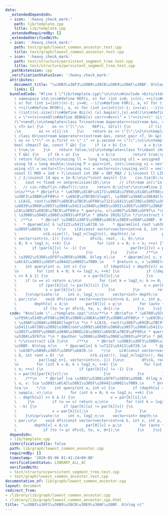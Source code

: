 ```yaml
---
data:
  _extendedDependsOn:
  - icon: ':heavy_check_mark:'
    path: lib/template.cpp
    title: lib/template.cpp
  _extendedRequiredBy: []
  _extendedVerifiedWith:
  - icon: ':heavy_check_mark:'
    path: test/graph/lowest_common_ancestor.test.cpp
    title: test/graph/lowest_common_ancestor.test.cpp
  - icon: ':heavy_check_mark:'
    path: test/structure/persistent_segment_tree.test.cpp
    title: test/structure/persistent_segment_tree.test.cpp
  _pathExtension: cpp
  _verificationStatusIcon: ':heavy_check_mark:'
  attributes:
    document_title: "\u30B3\u30F3\u30B9\u30C8\u30E9\u30AF\u30BF. O(nlog n)"
    links: []
  bundledCode: "#line 1 \"lib/template.cpp\"\n\n\n\n#include <bits/stdc++.h>\n\nusing\
    \ namespace std;\n\n#define REP(i, n) for (int i=0; i<(n); ++i)\n#define RREP(i,\
    \ n) for (int i=(int)(n)-1; i>=0; --i)\n#define FOR(i, a, n) for (int i=(a); i<(n);\
    \ ++i)\n#define RFOR(i, a, n) for (int i=(int)(n)-1; i>=(a); --i)\n\n#define SZ(x)\
    \ ((int)(x).size())\n#define ALL(x) (x).begin(),(x).end()\n\n#define DUMP(x) cerr<<#x<<\"\
    \ = \"<<(x)<<endl\n#define DEBUG(x) cerr<<#x<<\" = \"<<(x)<<\" (L\"<<__LINE__<<\"\
    )\"<<endl;\n\ntemplate<class T>\nostream &operator<<(ostream &os, const vector\
    \ <T> &v) {\n    os << \"[\";\n    REP(i, SZ(v)) {\n        if (i) os << \", \"\
    ;\n        os << v[i];\n    }\n    return os << \"]\";\n}\n\ntemplate<class T,\
    \ class U>\nostream &operator<<(ostream &os, const pair <T, U> &p) {\n    return\
    \ os << \"(\" << p.first << \" \" << p.second << \")\";\n}\n\ntemplate<class T>\n\
    bool chmax(T &a, const T &b) {\n    if (a < b) {\n        a = b;\n        return\
    \ true;\n    }\n    return false;\n}\n\ntemplate<class T>\nbool chmin(T &a, const\
    \ T &b) {\n    if (b < a) {\n        a = b;\n        return true;\n    }\n   \
    \ return false;\n}\n\nusing ll = long long;\nusing ull = unsigned long long;\n\
    using ld = long double;\nusing P = pair<int, int>;\nusing vi = vector<int>;\n\
    using vll = vector<ll>;\nusing vvi = vector<vi>;\nusing vvll = vector<vll>;\n\n\
    const ll MOD = 1e9 + 7;\nconst int INF = INT_MAX / 2;\nconst ll LINF = LLONG_MAX\
    \ / 2;\nconst ld eps = 1e-9;\n\n/*\nint main() {\n    cin.tie(0);\n    ios::sync_with_stdio(false);\n\
    \    cout << fixed << setprecision(10);\n\n    // ifstream in(\"in.txt\");\n \
    \   // cin.rdbuf(in.rdbuf());\n\n    return 0;\n}\n*/\n\n\n#line 2 \"lib/graph/lowest_common_ancestor.cpp\"\
    \n\n/**\n * @brief\n * \u6700\u5C0F\u5171\u901A\u7956\u5148\uFF08\u30C0\u30D6\u30EA\
    \u30F3\u30B0\uFF09\n * \u69CB\u7BC9O(VlogV), \u30AF\u30A8\u30EAO(logV)\n *\n *\
    \ LCA(G, root)\u3067\u69CB\u7BC9\uFF08\u7121\u5411\u6728G\u3092\u3001root\u3092\
    \u6839\u3068\u3057\u3066\u5411\u304D\u3065\u3051\u3057\u305F\u3068\u304D\u306E\
    LCA\u3092\u69CB\u7BC9\uFF09\n * query(u, v)\u3067\u53D6\u5F97\n *\n * @author\
    \ \u3086\u304D\u306E\u3093\uFF1F\n * @date 2019/12\n */\n\nstruct LCA {\n\n  \
    \  /**\n    * @brief \u30B3\u30F3\u30B9\u30C8\u30E9\u30AF\u30BF. O(nlog n)\n \
    \   * @param[in] G \u7121\u5411\u6728.\n    * @param[in] root \u6307\u5B9A\u3057\
    \u305F\u6839.\n    */\n    LCA(const vector<vector<int>>& G, int root = 0) :\n\
    \            n(G.size()), log2_n(log2(n)), depth(n),\n            par(log2_n+1,\
    \ vector<int>(n,-1)) {\n\n        dfs(G, root, -1, 0);\n\n        for (int k =\
    \ 0; k < log2_n; ++k) {\n            for (int v = 0; v < n; ++v) {\n         \
    \       if (par[k][v] != -1) {\n                    par[k+1][v] = par[k][par[k][v]];\n\
    \                }\n            }\n        }\n    }\n\n    /**\n    * @brief lca\
    \ \u3092\u53D6\u5F97\u3059\u308B. O(log n);\n    * @param[in] u, v: lca \u3092\
    \u6C42\u3081\u305F\u30442\u9802\u70B9.\n    * @return u, v \u306Elca.\n    */\n\
    \    int query(int u, int v) {\n        if (depth[u] > depth[v]) swap(u, v);\n\
    \n        for (int k = 0; k <= log2_n; ++k) {\n            if ((depth[v] - depth[u])\
    \ >> k & 1) {\n                v = par[k][v];\n            }\n        }\n    \
    \    if (u == v) return u;\n\n        for (int k = log2_n; k >= 0; --k) {\n  \
    \          if (par[k][u] != par[k][v]) {\n                u = par[k][u];\n   \
    \             v = par[k][v];\n            }\n        }\n        return par[0][u];\n\
    \    }\n\nprivate:\n    int n, log2_n;\n    vector<int> depth;\n    vector<vector<int>>\
    \ par;\n\n    void dfs(const vector<vector<int>>& G, int v, int p, int d) {\n\
    \        depth[v] = d;\n        par[0][v] = p;\n        for (auto to : G[v]) {\n\
    \            if (to != p) dfs(G, to, v, d+1);\n        }\n    }\n};\n"
  code: "#include \"../template.cpp\"\n\n/**\n * @brief\n * \u6700\u5C0F\u5171\u901A\
    \u7956\u5148\uFF08\u30C0\u30D6\u30EA\u30F3\u30B0\uFF09\n * \u69CB\u7BC9O(VlogV),\
    \ \u30AF\u30A8\u30EAO(logV)\n *\n * LCA(G, root)\u3067\u69CB\u7BC9\uFF08\u7121\
    \u5411\u6728G\u3092\u3001root\u3092\u6839\u3068\u3057\u3066\u5411\u304D\u3065\u3051\
    \u3057\u305F\u3068\u304D\u306ELCA\u3092\u69CB\u7BC9\uFF09\n * query(u, v)\u3067\
    \u53D6\u5F97\n *\n * @author \u3086\u304D\u306E\u3093\uFF1F\n * @date 2019/12\n\
    \ */\n\nstruct LCA {\n\n    /**\n    * @brief \u30B3\u30F3\u30B9\u30C8\u30E9\u30AF\
    \u30BF. O(nlog n)\n    * @param[in] G \u7121\u5411\u6728.\n    * @param[in] root\
    \ \u6307\u5B9A\u3057\u305F\u6839.\n    */\n    LCA(const vector<vector<int>>&\
    \ G, int root = 0) :\n            n(G.size()), log2_n(log2(n)), depth(n),\n  \
    \          par(log2_n+1, vector<int>(n,-1)) {\n\n        dfs(G, root, -1, 0);\n\
    \n        for (int k = 0; k < log2_n; ++k) {\n            for (int v = 0; v <\
    \ n; ++v) {\n                if (par[k][v] != -1) {\n                    par[k+1][v]\
    \ = par[k][par[k][v]];\n                }\n            }\n        }\n    }\n\n\
    \    /**\n    * @brief lca \u3092\u53D6\u5F97\u3059\u308B. O(log n);\n    * @param[in]\
    \ u, v: lca \u3092\u6C42\u3081\u305F\u30442\u9802\u70B9.\n    * @return u, v \u306E\
    lca.\n    */\n    int query(int u, int v) {\n        if (depth[u] > depth[v])\
    \ swap(u, v);\n\n        for (int k = 0; k <= log2_n; ++k) {\n            if ((depth[v]\
    \ - depth[u]) >> k & 1) {\n                v = par[k][v];\n            }\n   \
    \     }\n        if (u == v) return u;\n\n        for (int k = log2_n; k >= 0;\
    \ --k) {\n            if (par[k][u] != par[k][v]) {\n                u = par[k][u];\n\
    \                v = par[k][v];\n            }\n        }\n        return par[0][u];\n\
    \    }\n\nprivate:\n    int n, log2_n;\n    vector<int> depth;\n    vector<vector<int>>\
    \ par;\n\n    void dfs(const vector<vector<int>>& G, int v, int p, int d) {\n\
    \        depth[v] = d;\n        par[0][v] = p;\n        for (auto to : G[v]) {\n\
    \            if (to != p) dfs(G, to, v, d+1);\n        }\n    }\n};\n"
  dependsOn:
  - lib/template.cpp
  isVerificationFile: false
  path: lib/graph/lowest_common_ancestor.cpp
  requiredBy: []
  timestamp: '2020-05-06 01:41:24+09:00'
  verificationStatus: LIBRARY_ALL_AC
  verifiedWith:
  - test/structure/persistent_segment_tree.test.cpp
  - test/graph/lowest_common_ancestor.test.cpp
documentation_of: lib/graph/lowest_common_ancestor.cpp
layout: document
redirect_from:
- /library/lib/graph/lowest_common_ancestor.cpp
- /library/lib/graph/lowest_common_ancestor.cpp.html
title: "\u30B3\u30F3\u30B9\u30C8\u30E9\u30AF\u30BF. O(nlog n)"
---
```


